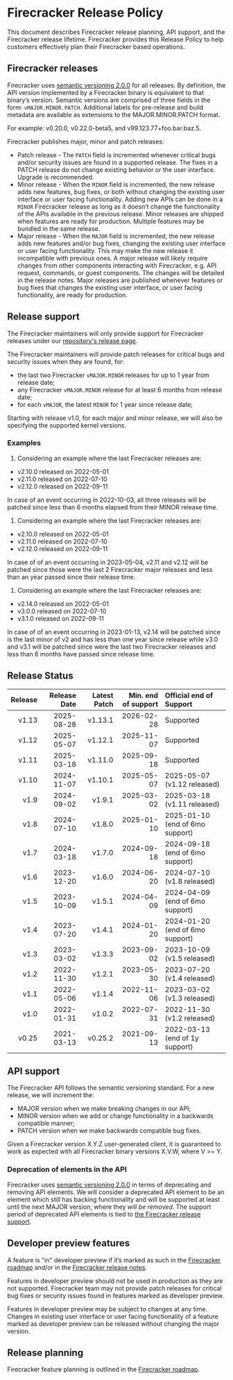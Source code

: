 # Firecracker Release Policy

This document describes Firecracker release planning, API support, and the
Firecracker release lifetime. Firecracker provides this Release Policy to help
customers effectively plan their Firecracker based operations.

## Firecracker releases

Firecracker uses
[semantic versioning 2.0.0](https://semver.org/spec/v2.0.0.html) for all
releases. By definition, the API version implemented by a Firecracker binary is
equivalent to that binary’s version. Semantic versions are comprised of three
fields in the form: `vMAJOR.MINOR.PATCH`. Additional labels for pre-release and
build metadata are available as extensions to the MAJOR.MINOR.PATCH format.

For example: v0.20.0, v0.22.0-beta5, and v99.123.77+foo.bar.baz.5.

Firecracker publishes major, minor and patch releases:

- Patch release - The `PATCH` field is incremented whenever critical bugs and/or
  security issues are found in a supported release. The fixes in a PATCH release
  do not change existing behavior or the user interface. Upgrade is recommended.
- Minor release - When the `MINOR` field is incremented, the new release adds
  new features, bug fixes, or both without changing the existing user interface
  or user facing functionality. Adding new APIs can be done in a `MINOR`
  Firecracker release as long as it doesn’t change the functionality of the APIs
  available in the previous release. Minor releases are shipped when features
  are ready for production. Multiple features may be bundled in the same
  release.
- Major release - When the `MAJOR` field is incremented, the new release adds
  new features and/or bug fixes, changing the existing user interface or user
  facing functionality. This may make the new release it incompatible with
  previous ones. A major release will likely require changes from other
  components interacting with Firecracker, e.g. API request, commands, or guest
  components. The changes will be detailed in the release notes. Major releases
  are published whenever features or bug fixes that changes the existing user
  interface, or user facing functionality, are ready for production.

## Release support

The Firecracker maintainers will only provide support for Firecracker releases
under our
[repository's release page](https://github.com/firecracker-microvm/firecracker/releases).

The Firecracker maintainers will provide patch releases for critical bugs and
security issues when they are found, for:

- the last two Firecracker `vMAJOR.MINOR` releases for up to 1 year from release
  date;
- any Firecracker `vMAJOR.MINOR` release for at least 6 months from release
  date;
- for each `vMAJOR`, the latest `MINOR` for 1 year since release date;

Starting with release v1.0, for each major and minor release, we will also be
specifying the supported kernel versions.

### Examples

1. Considering an example where the last Firecracker releases are:

- v2.10.0 released on 2022-05-01
- v2.11.0 released on 2022-07-10
- v2.12.0 released on 2022-09-11

In case of an event occurring in 2022-10-03, all three releases will be patched
since less than 6 months elapsed from their MINOR release time.

1. Considering an example where the last Firecracker releases are:

- v2.10.0 released on 2022-05-01
- v2.11.0 released on 2022-07-10
- v2.12.0 released on 2022-09-11

In case of of an event occurring in 2023-05-04, v2.11 and v2.12 will be patched
since those were the last 2 Firecracker major releases and less than an year
passed since their release time.

1. Considering an example where the last Firecracker releases are:

- v2.14.0 released on 2022-05-01
- v3.0.0 released on 2022-07-10
- v3.1.0 released on 2022-09-11

In case of of an event occurring in 2023-01-13, v2.14 will be patched since is
the last minor of v2 and has less than one year since release while v3.0 and
v3.1 will be patched since were the last two Firecracker releases and less than
6 months have passed since release time.

## Release Status

| Release | Release Date | Latest Patch | Min. end of support | Official end of Support         |
| ------: | -----------: | -----------: | ------------------: | :------------------------------ |
|   v1.13 |   2025-08-28 |      v1.13.1 |          2026-02-28 | Supported                       |
|   v1.12 |   2025-05-07 |      v1.12.1 |          2025-11-07 | Supported                       |
|   v1.11 |   2025-03-18 |      v1.11.0 |          2025-09-18 | Supported                       |
|   v1.10 |   2024-11-07 |      v1.10.1 |          2025-05-07 | 2025-05-07 (v1.12 released)     |
|    v1.9 |   2024-09-02 |       v1.9.1 |          2025-03-02 | 2025-03-18 (v1.11 released)     |
|    v1.8 |   2024-07-10 |       v1.8.0 |          2025-01-10 | 2025-01-10 (end of 6mo support) |
|    v1.7 |   2024-03-18 |       v1.7.0 |          2024-09-18 | 2024-09-18 (end of 6mo support) |
|    v1.6 |   2023-12-20 |       v1.6.0 |          2024-06-20 | 2024-07-10 (v1.8 released)      |
|    v1.5 |   2023-10-09 |       v1.5.1 |          2024-04-09 | 2024-04-09 (end of 6mo support) |
|    v1.4 |   2023-07-20 |       v1.4.1 |          2024-01-20 | 2024-01-20 (end of 6mo support) |
|    v1.3 |   2023-03-02 |       v1.3.3 |          2023-09-02 | 2023-10-09 (v1.5 released)      |
|    v1.2 |   2022-11-30 |       v1.2.1 |          2023-05-30 | 2023-07-20 (v1.4 released)      |
|    v1.1 |   2022-05-06 |       v1.1.4 |          2022-11-06 | 2023-03-02 (v1.3 released)      |
|    v1.0 |   2022-01-31 |       v1.0.2 |          2022-07-31 | 2022-11-30 (v1.2 released)      |
|   v0.25 |   2021-03-13 |      v0.25.2 |          2021-09-13 | 2022-03-13 (end of 1y support)  |

## API support

The Firecracker API follows the semantic versioning standard. For a new release,
we will increment the:

- MAJOR version when we make breaking changes in our API;
- MINOR version when we add or change functionality in a backwards compatible
  manner;
- PATCH version when we make backwards compatible bug fixes.

Given a Firecracker version X.Y.Z user-generated client, it is guaranteed to
work as expected with all Firecracker binary versions X.V.W, where V >= Y.

### Deprecation of elements in the API

Firecracker uses
[semantic versioning 2.0.0](https://semver.org/spec/v2.0.0.html) in terms of
deprecating and removing API elements. We will consider a deprecated API element
to be an element which still has backing functionality and will be supported at
least until the next MAJOR version, where they _will be removed_. The support
period of deprecated API elements is tied to
[the Firecracker release support](https://github.com/firecracker-microvm/firecracker/blob/main/docs/RELEASE_POLICY.md#release-support).

## Developer preview features

A feature is "in" developer preview if it’s marked as such in the
[Firecracker roadmap](https://github.com/orgs/firecracker-microvm/projects/42)
and/or in the
[Firecracker release notes](https://github.com/firecracker-microvm/firecracker/releases).

Features in developer preview should not be used in production as they are not
supported. Firecracker team may not provide patch releases for critical bug
fixes or security issues found in features marked as developer preview.

Features in developer preview may be subject to changes at any time. Changes in
existing user interface or user facing functionality of a feature marked as
developer preview can be released without changing the major version.

## Release planning

Firecracker feature planning is outlined in the
[Firecracker roadmap](https://github.com/firecracker-microvm/firecracker/projects).
